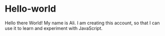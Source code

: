 # Hello-world
Hello there World!
My name is Ali.  I am creating this account, so that I can use it to learn and experiment with JavaScript.
